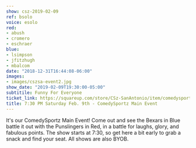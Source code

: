 ```yaml
---
show: csz-2019-02-09
ref: bsolo
voice: esolo
red:
- abush
- cromero
- eschraer
blue:
- lsimpson
- jfitzhugh
- mbalcom
date: "2018-12-31T16:44:08-06:00"
images:
- images/cszsa-event2.jpg
show_date: "2019-02-09T19:30:00-05:00"
subtitile: Funny For Everyone
ticket_link: https://squareup.com/store/CSz-SanAntonio/item/comedysportz-saturday-night-20
title: 7:30 PM Saturday Feb. 9th - ComedySportz Main Event
---
```


It's our ComedySportz Main Event! Come out and see the Bexars in Blue battle it out with the Punslingers in Red, in a battle for laughs, glory, and fabulous points. The show starts at 7:30, so get here a bit early to grab a snack and find your seat. All shows are also BYOB.
